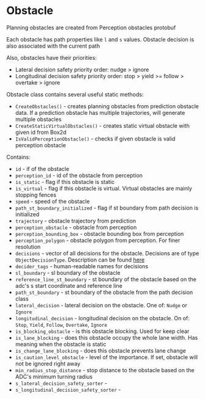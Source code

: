 # Obstacle

Planning obstacles are created from Perception obstacles protobuf

Each obstacle has path properties like `l` and `s` values. Obstacle decision is also associated with the current path

Also, obstacles have their priorities:

- Lateral decision safety priority order: nudge > ignore
- Longitudinal decision safety priority order: stop > yield >= follow > overtake > ignore

Obstacle class contains several useful static methods:

- `CreateObstacles()` - creates planning obstacles from prediction obstacle data. If a prediction obstacle has multiple trajectories, will generate multiple obstacles 
- `CreateStaticVirtualObstacles()` - creates static virtual obstacle with given id from Box2d
- `IsValidPerceptionObstacle()` - checks if given obstacle is valid perception obstacle

Contains:

- `id` - if of the obstacle
- `perception_id` - id of the obstacle from perception
- `is_static` - flag if this obstacle is static
- `is_virtual` - flag if this obstacle is virtual. Virtual obstacles are mainly stopping fences
- `speed` - speed of the obstacle
- `path_st_boundary_initialized` - flag if st boundary from path decision is initialized
- `trajectory` - obstacle trajectory from prediction
- `perception_obstacle` - obstacle from perception
- `perception_bounding_box` - obstacle bounding box from perception
- `perception_polygon` - obstacle polygon from perception. For finer resolution
- `decisions` - vector of all decisions for the obstacle. Decisions are of type `ObjectDecisionType`. Description can be found [here](https://github.com/Sarrasor/BehaviourPlanning/tree/main/docs/apollo_docs/planning_module/decision_protobuf.md)
- `decider_tags` - human-readable names for decisions 
- `sl_boundary` - sl boundary of the obstacle
- `reference_line_st_boundary` - st boundary of the obstacle based on the adc's s start coordinate and reference line
- `path_st_boundary` - st boundary of the obstacle from the path decision class 
- `lateral_decision` - lateral decision on the obstacle. One of: `Nudge` or `Ignore`
- `longitudinal_decision` - longitudinal decision on the obstacle. On of: `Stop`, `Yield`, `Follow`, `Overtake`, `Ignore`
- `is_blocking_obstacle` - is this obstacle blocking. Used for keep clear
- `is_lane_blocking` - does this obstacle occupy the whole lane width. Has meaning when the obstacle is static
- `is_change_lane_blocking` - does this obstacle prevents lane change
- `is_caution_level_obstacle` - level of the importance. If set, obstacle will not be ignored right away
- `min_radius_stop_distance` - stop distance to the obstacle based on the ADC's minimum turning radius
- `s_lateral_decision_safety_sorter` -
- `s_longitudinal_decision_safety_sorter` -